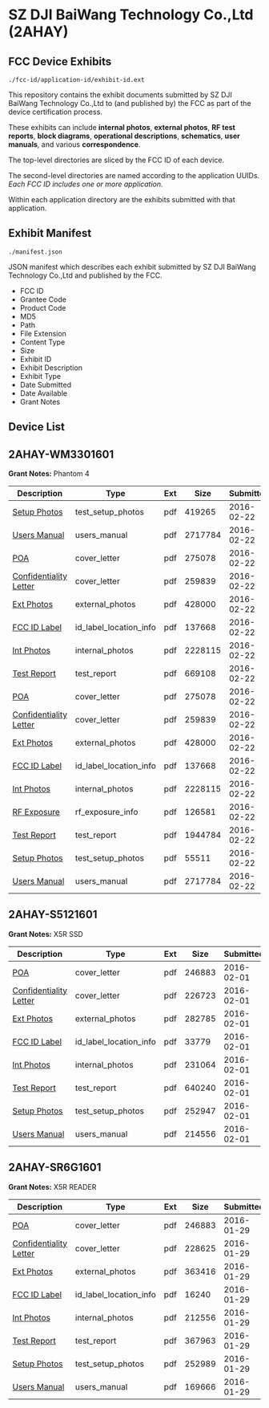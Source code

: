 # SZ DJI BaiWang Technology Co.,Ltd (2AHAY)
## FCC Device Exhibits

```
./fcc-id/application-id/exhibit-id.ext
```

This repository contains the exhibit documents submitted by SZ DJI BaiWang Technology Co.,Ltd to (and published by) the FCC as part of the device certification process.

These exhibits can include **internal photos**, **external photos**, **RF test reports**, **block diagrams**, **operational descriptions**, **schematics**, **user manuals**, and various **correspondence**.

The top-level directories are sliced by the FCC ID of each device.

The second-level directories are named according to the application UUIDs. *Each FCC ID includes one or more application.*

Within each application directory are the exhibits submitted with that application. 

## Exhibit Manifest

```
./manifest.json
```

JSON manifest which describes each exhibit submitted by SZ DJI BaiWang Technology Co.,Ltd and published by the FCC.

- FCC ID
- Grantee Code
- Product Code
- MD5
- Path
- File Extension
- Content Type
- Size
- Exhibit ID
- Exhibit Description
- Exhibit Type
- Date Submitted
- Date Available
- Grant Notes

## Device List
## 2AHAY-WM3301601
**Grant Notes:** Phantom 4

| Description | Type | Ext | Size | Submitted | Available |
| ----------- | ---- | --- | ---- | --------- | --------- |
| [Setup Photos](2AHAY-WM3301601/4bacc7b2cfe733880e8212183aa072ab/2908112.pdf) | test_setup_photos | pdf | 419265 | 2016-02-22 | 2016-08-20 |
| [Users Manual](2AHAY-WM3301601/4bacc7b2cfe733880e8212183aa072ab/2908113.pdf) | users_manual | pdf | 2717784 | 2016-02-22 | 2016-08-20 |
| [POA](2AHAY-WM3301601/4bacc7b2cfe733880e8212183aa072ab/2908103.pdf) | cover_letter | pdf | 275078 | 2016-02-22 | 2016-02-22 |
| [Confidentiality Letter](2AHAY-WM3301601/4bacc7b2cfe733880e8212183aa072ab/2908104.pdf) | cover_letter | pdf | 259839 | 2016-02-22 | 2016-02-22 |
| [Ext Photos](2AHAY-WM3301601/4bacc7b2cfe733880e8212183aa072ab/2908106.pdf) | external_photos | pdf | 428000 | 2016-02-22 | 2016-08-20 |
| [FCC ID Label](2AHAY-WM3301601/4bacc7b2cfe733880e8212183aa072ab/2908107.pdf) | id_label_location_info | pdf | 137668 | 2016-02-22 | 2016-02-22 |
| [Int Photos](2AHAY-WM3301601/4bacc7b2cfe733880e8212183aa072ab/2908108.pdf) | internal_photos | pdf | 2228115 | 2016-02-22 | 2016-08-20 |
| [Test Report](2AHAY-WM3301601/4bacc7b2cfe733880e8212183aa072ab/2908111.pdf) | test_report | pdf | 669108 | 2016-02-22 | 2016-02-22 |
| [POA](2AHAY-WM3301601/ce1aca7d80a6a020990d4654b5ba4d38/2908103.pdf) | cover_letter | pdf | 275078 | 2016-02-22 | 2016-02-22 |
| [Confidentiality Letter](2AHAY-WM3301601/ce1aca7d80a6a020990d4654b5ba4d38/2908104.pdf) | cover_letter | pdf | 259839 | 2016-02-22 | 2016-02-22 |
| [Ext Photos](2AHAY-WM3301601/ce1aca7d80a6a020990d4654b5ba4d38/2908106.pdf) | external_photos | pdf | 428000 | 2016-02-22 | 2016-08-20 |
| [FCC ID Label](2AHAY-WM3301601/ce1aca7d80a6a020990d4654b5ba4d38/2908107.pdf) | id_label_location_info | pdf | 137668 | 2016-02-22 | 2016-02-22 |
| [Int Photos](2AHAY-WM3301601/ce1aca7d80a6a020990d4654b5ba4d38/2908108.pdf) | internal_photos | pdf | 2228115 | 2016-02-22 | 2016-08-20 |
| [RF Exposure](2AHAY-WM3301601/ce1aca7d80a6a020990d4654b5ba4d38/2908130.pdf) | rf_exposure_info | pdf | 126581 | 2016-02-22 | 2016-02-22 |
| [Test Report](2AHAY-WM3301601/ce1aca7d80a6a020990d4654b5ba4d38/2908132.pdf) | test_report | pdf | 1944784 | 2016-02-22 | 2016-02-22 |
| [Setup Photos](2AHAY-WM3301601/ce1aca7d80a6a020990d4654b5ba4d38/2908133.pdf) | test_setup_photos | pdf | 55511 | 2016-02-22 | 2016-08-20 |
| [Users Manual](2AHAY-WM3301601/ce1aca7d80a6a020990d4654b5ba4d38/2908113.pdf) | users_manual | pdf | 2717784 | 2016-02-22 | 2016-08-20 |
## 2AHAY-S5121601
**Grant Notes:** X5R SSD

| Description | Type | Ext | Size | Submitted | Available |
| ----------- | ---- | --- | ---- | --------- | --------- |
| [POA](2AHAY-S5121601/9409ad933025b99494088c4f761e1bd8/2892908.pdf) | cover_letter | pdf | 246883 | 2016-02-01 | 2016-02-01 |
| [Confidentiality Letter](2AHAY-S5121601/9409ad933025b99494088c4f761e1bd8/2892909.pdf) | cover_letter | pdf | 226723 | 2016-02-01 | 2016-02-01 |
| [Ext Photos](2AHAY-S5121601/9409ad933025b99494088c4f761e1bd8/2892911.pdf) | external_photos | pdf | 282785 | 2016-02-01 | 2016-07-30 |
| [FCC ID Label](2AHAY-S5121601/9409ad933025b99494088c4f761e1bd8/2892912.pdf) | id_label_location_info | pdf | 33779 | 2016-02-01 | 2016-02-01 |
| [Int Photos](2AHAY-S5121601/9409ad933025b99494088c4f761e1bd8/2892913.pdf) | internal_photos | pdf | 231064 | 2016-02-01 | 2016-07-30 |
| [Test Report](2AHAY-S5121601/9409ad933025b99494088c4f761e1bd8/2892916.pdf) | test_report | pdf | 640240 | 2016-02-01 | 2016-02-01 |
| [Setup Photos](2AHAY-S5121601/9409ad933025b99494088c4f761e1bd8/2892917.pdf) | test_setup_photos | pdf | 252947 | 2016-02-01 | 2016-07-30 |
| [Users Manual](2AHAY-S5121601/9409ad933025b99494088c4f761e1bd8/2892918.pdf) | users_manual | pdf | 214556 | 2016-02-01 | 2016-07-30 |
## 2AHAY-SR6G1601
**Grant Notes:** X5R READER

| Description | Type | Ext | Size | Submitted | Available |
| ----------- | ---- | --- | ---- | --------- | --------- |
| [POA](2AHAY-SR6G1601/404fcbd29da8a63cda131dc43a4bca92/2890621.pdf) | cover_letter | pdf | 246883 | 2016-01-29 | 2016-01-29 |
| [Confidentiality Letter](2AHAY-SR6G1601/404fcbd29da8a63cda131dc43a4bca92/2890622.pdf) | cover_letter | pdf | 228625 | 2016-01-29 | 2016-01-29 |
| [Ext Photos](2AHAY-SR6G1601/404fcbd29da8a63cda131dc43a4bca92/2890624.pdf) | external_photos | pdf | 363416 | 2016-01-29 | 2016-07-27 |
| [FCC ID Label](2AHAY-SR6G1601/404fcbd29da8a63cda131dc43a4bca92/2890625.pdf) | id_label_location_info | pdf | 16240 | 2016-01-29 | 2016-01-29 |
| [Int Photos](2AHAY-SR6G1601/404fcbd29da8a63cda131dc43a4bca92/2890626.pdf) | internal_photos | pdf | 212556 | 2016-01-29 | 2016-07-27 |
| [Test Report](2AHAY-SR6G1601/404fcbd29da8a63cda131dc43a4bca92/2890629.pdf) | test_report | pdf | 367963 | 2016-01-29 | 2016-01-29 |
| [Setup Photos](2AHAY-SR6G1601/404fcbd29da8a63cda131dc43a4bca92/2890630.pdf) | test_setup_photos | pdf | 252989 | 2016-01-29 | 2016-07-27 |
| [Users Manual](2AHAY-SR6G1601/404fcbd29da8a63cda131dc43a4bca92/2890631.pdf) | users_manual | pdf | 169666 | 2016-01-29 | 2016-07-27 |
